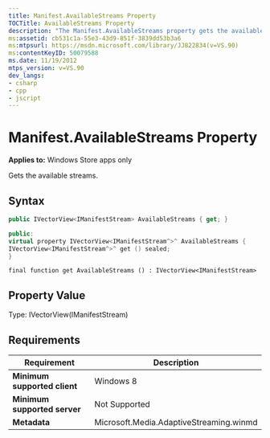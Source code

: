 ```yaml
---
title: Manifest.AvailableStreams Property
TOCTitle: AvailableStreams Property
description: "The Manifest.AvailableStreams property gets the available streams. This article describes its syntax, property value, and requirements."
ms:assetid: cb531c1a-55e3-43d9-851f-3839dd53b3a6
ms:mtpsurl: https://msdn.microsoft.com/library/JJ822834(v=VS.90)
ms:contentKeyID: 50079588
ms.date: 11/19/2012
mtps_version: v=VS.90
dev_langs:
- csharp
- cpp
- jscript
---
```


# Manifest.AvailableStreams Property

**Applies to:** Windows Store apps only

Gets the available streams.

## Syntax

```csharp
public IVectorView<IManifestStream> AvailableStreams { get; }
```

```cpp
public:
virtual property IVectorView<IManifestStream^>^ AvailableStreams {
IVectorView<IManifestStream^>^ get () sealed;
}
```

```jscript
final function get AvailableStreams () : IVectorView<IManifestStream>
```

## Property Value

Type: IVectorView(IManifestStream)

## Requirements

|Requirement|Description|
|--- |--- |
|**Minimum supported client**|Windows 8|
|**Minimum supported server**|Not Supported|
|**Metadata**|Microsoft.Media.AdaptiveStreaming.winmd|
